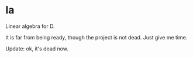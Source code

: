la
==

Linear algebra for D.

It is far from being ready, though the project is not dead. Just give me time.

Update: ok, it's dead now.
